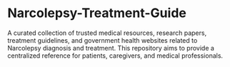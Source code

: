# Narcolepsy-Treatment-Guide
A curated collection of trusted medical resources, research papers, treatment guidelines, and government health websites related to Narcolepsy diagnosis and treatment. This repository aims to provide a centralized reference for patients, caregivers, and medical professionals.
